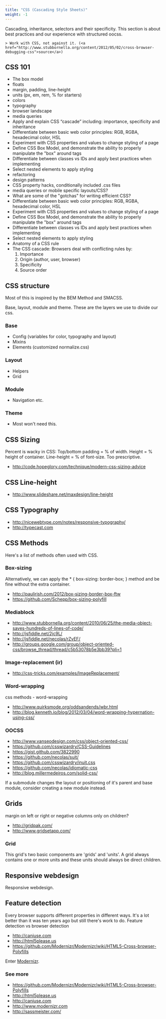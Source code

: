 ```yaml
---
title: "CSS (Cascading Style Sheets)"
weight: -1
---
```


Cascading, inheritance, selectors and their specificity. This section is about best practices and our experience with structured oocss.

	> Work with CSS, not against it. (<a href="http://www.stubbornella.org/content/2012/05/02/cross-browser-debugging-css">source</a>)

## CSS 101

- The box model
- floats
- margin, padding, line-height
- units (px, em, rem, % for starters)
- colors
- typography
- browser landscape
- media queries
- Apply and explain CSS “cascade” including: importance, specificity and inheritance
- Differentiate between basic web color principles: RGB, RGBA, hexadecimal color, HSL
- Experiment with CSS properties and values to change styling of a page
- Define CSS Box Model, and demonstrate the ability to properly manipulate the "box" around tags
- Differentiate between classes vs IDs and apply best practices when implementing
- Select nested elements to apply styling
- refactoring
- design patterns
- CSS property hacks, conditionally included .css files
- media queries or mobile specific layouts/CSS?
- What are some of the "gotchas" for writing efficient CSS?
- Differentiate between basic web color principles: RGB, RGBA, hexadecimal color, HSL
- Experiment with CSS properties and values to change styling of a page
- Define CSS Box Model, and demonstrate the ability to properly manipulate the "box" around tags
- Differentiate between classes vs IDs and apply best practices when implementing
- Select nested elements to apply styling
- Anatomy of a CSS rule
- The CSS cascade: Browsers deal with conflicting rules by:
	1. Importance
	2. Origin (author, user, browser)
	3. Specificity
	4. Source order

## CSS structure

Most of this is inspired by the BEM Method and SMACSS.

Base, layout, module and theme. These are the layers we use to divide our css.

### Base

- Config (variables for color, typography and layout)
- Mixins
- Elements (customized normalize.css)

### Layout

- Helpers
- Grid

### Module

- Navigation etc.

### Theme

- Most won't need this.

## CSS Sizing

Percent is wacky in CSS: Top/bottom padding = % of width. Height = % height of container. Line-height = % of font-size. Too prescriptive.
- http://code.hopeglory.com/technique/modern-css-sizing-advice

## CSS Line-height

- http://www.slideshare.net/maxdesign/line-height

## CSS Typography

- http://nicewebtype.com/notes/responsive-typography/
- http://typecast.com

## CSS Methods

Here's a list of methods often used with CSS.

### Box-sizing

Alternatively, we can apply the * { box-sizing: border-box; } method and be fine without the extra container.
- http://paulirish.com/2012/box-sizing-border-box-ftw
- https://github.com/Schepp/box-sizing-polyfill

### Mediablock

- http://www.stubbornella.org/content/2010/06/25/the-media-object-saves-hundreds-of-lines-of-code/
- http://jsfiddle.net/2jc9L/
- http://jsfiddle.net/necolas/rZvEF/
- http://groups.google.com/group/object-oriented-css/browse_thread/thread/c5b53078b5e3bb39?pli=1

### Image-replacement (ir)

- http://css-tricks.com/examples/ImageReplacement/

### Word-wrapping

css methods - word-wrapping
- http://www.quirksmode.org/oddsandends/wbr.html
- http://blog.kenneth.io/blog/2012/03/04/word-wrapping-hypernation-using-css/

### OOCSS
- http://www.vanseodesign.com/css/object-oriented-css/
- https://github.com/csswizardry/CSS-Guidelines
- https://gist.github.com/3822990
- https://github.com/necolas/suit/
- https://github.com/csswizardry/inuit.css
- https://github.com/necolas/idiomatic-css
- http://blog.millermedeiros.com/solid-css/

If a submodule changes the layout or positioning of it's parent and base module, consider creating a new module instead.

## Grids

margin on left or right or negative columns only on children?

- http://gridpak.com/
- http://www.gridsetapp.com/

### Grid

This grid's two basic components are 'grids' and 'units'. A grid always contains one or more units and these units should always be direct children.

## Responsive webdesign

Responsive webdesign.

## Feature detection

Every browser supports different properties in different ways. It's a lot better than it was ten years ago but still there's work to do.
Feature detection vs browser detection

- http://caniuse.com
- http://html5please.us
- https://github.com/Modernizr/Modernizr/wiki/HTML5-Cross-browser-Polyfills

Enter [Modernizr](http://www.modernizr.com).

### See more

- https://github.com/Modernizr/Modernizr/wiki/HTML5-Cross-browser-Polyfills
- http://html5please.us
- http://caniuse.com
- http://www.modernizr.com
- http://sassmeister.com/

